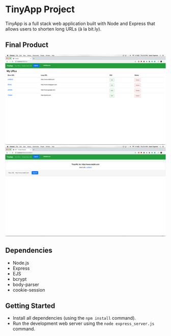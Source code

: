 # TinyApp Project

TinyApp is a full stack web application built with Node and Express that allows users to shorten long URLs (à la bit.ly).

## Final Product

!["URLS page"](https://github.com/atagadtad/tinyapp/blob/master/docs/:myURLS.png?raw=true)
!["Create new shortURL"](https://github.com/atagadtad/tinyapp/blob/master/docs/:urls:short.png?raw=true)

## Dependencies

- Node.js
- Express
- EJS
- bcrypt
- body-parser
- cookie-session

## Getting Started

- Install all dependencies (using the `npm install` command).
- Run the development web server using the `node express_server.js` command.
